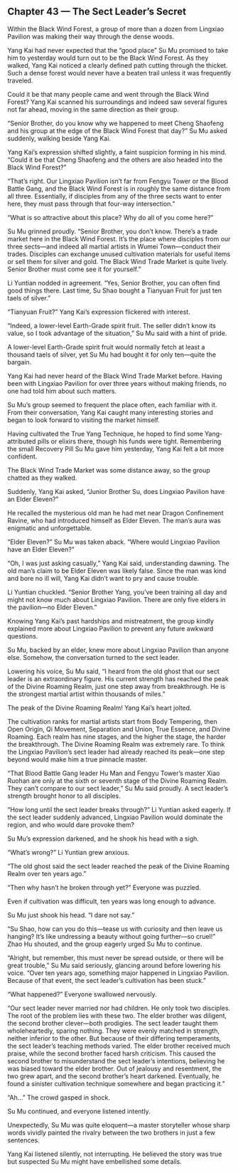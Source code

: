 ## Chapter 43 — The Sect Leader’s Secret

Within the Black Wind Forest, a group of more than a dozen from Lingxiao Pavilion was making their way through the dense woods.

Yang Kai had never expected that the “good place” Su Mu promised to take him to yesterday would turn out to be the Black Wind Forest. As they walked, Yang Kai noticed a clearly defined path cutting through the thicket. Such a dense forest would never have a beaten trail unless it was frequently traveled.

Could it be that many people came and went through the Black Wind Forest? Yang Kai scanned his surroundings and indeed saw several figures not far ahead, moving in the same direction as their group.

“Senior Brother, do you know why we happened to meet Cheng Shaofeng and his group at the edge of the Black Wind Forest that day?” Su Mu asked suddenly, walking beside Yang Kai.

Yang Kai’s expression shifted slightly, a faint suspicion forming in his mind. “Could it be that Cheng Shaofeng and the others are also headed into the Black Wind Forest?”

“That’s right. Our Lingxiao Pavilion isn’t far from Fengyu Tower or the Blood Battle Gang, and the Black Wind Forest is in roughly the same distance from all three. Essentially, if disciples from any of the three sects want to enter here, they must pass through that four-way intersection.”

“What is so attractive about this place? Why do all of you come here?”

Su Mu grinned proudly. “Senior Brother, you don’t know. There’s a trade market here in the Black Wind Forest. It’s the place where disciples from our three sects—and indeed all martial artists in Wumei Town—conduct their trades. Disciples can exchange unused cultivation materials for useful items or sell them for silver and gold. The Black Wind Trade Market is quite lively. Senior Brother must come see it for yourself.”

Li Yuntian nodded in agreement. “Yes, Senior Brother, you can often find good things there. Last time, Su Shao bought a Tianyuan Fruit for just ten taels of silver.”

“Tianyuan Fruit?” Yang Kai’s expression flickered with interest.

“Indeed, a lower-level Earth-Grade spirit fruit. The seller didn’t know its value, so I took advantage of the situation,” Su Mu said with a hint of pride.

A lower-level Earth-Grade spirit fruit would normally fetch at least a thousand taels of silver, yet Su Mu had bought it for only ten—quite the bargain.

Yang Kai had never heard of the Black Wind Trade Market before. Having been with Lingxiao Pavilion for over three years without making friends, no one had told him about such matters.

Su Mu’s group seemed to frequent the place often, each familiar with it. From their conversation, Yang Kai caught many interesting stories and began to look forward to visiting the market himself.

Having cultivated the True Yang Technique, he hoped to find some Yang-attributed pills or elixirs there, though his funds were tight. Remembering the small Recovery Pill Su Mu gave him yesterday, Yang Kai felt a bit more confident.

The Black Wind Trade Market was some distance away, so the group chatted as they walked.

Suddenly, Yang Kai asked, “Junior Brother Su, does Lingxiao Pavilion have an Elder Eleven?”

He recalled the mysterious old man he had met near Dragon Confinement Ravine, who had introduced himself as Elder Eleven. The man’s aura was enigmatic and unforgettable.

“Elder Eleven?” Su Mu was taken aback. “Where would Lingxiao Pavilion have an Elder Eleven?”

“Oh, I was just asking casually,” Yang Kai said, understanding dawning. The old man’s claim to be Elder Eleven was likely false. Since the man was kind and bore no ill will, Yang Kai didn’t want to pry and cause trouble.

Li Yuntian chuckled. “Senior Brother Yang, you’ve been training all day and might not know much about Lingxiao Pavilion. There are only five elders in the pavilion—no Elder Eleven.”

Knowing Yang Kai’s past hardships and mistreatment, the group kindly explained more about Lingxiao Pavilion to prevent any future awkward questions.

Su Mu, backed by an elder, knew more about Lingxiao Pavilion than anyone else. Somehow, the conversation turned to the sect leader.

Lowering his voice, Su Mu said, “I heard from the old ghost that our sect leader is an extraordinary figure. His current strength has reached the peak of the Divine Roaming Realm, just one step away from breakthrough. He is the strongest martial artist within thousands of miles.”

The peak of the Divine Roaming Realm! Yang Kai’s heart jolted.

The cultivation ranks for martial artists start from Body Tempering, then Open Origin, Qi Movement, Separation and Union, True Essence, and Divine Roaming. Each realm has nine stages, and the higher the stage, the harder the breakthrough. The Divine Roaming Realm was extremely rare. To think the Lingxiao Pavilion’s sect leader had already reached its peak—one step beyond would make him a true pinnacle master.

“That Blood Battle Gang leader Hu Man and Fengyu Tower’s master Xiao Ruohan are only at the sixth or seventh stage of the Divine Roaming Realm. They can’t compare to our sect leader,” Su Mu said proudly. A sect leader’s strength brought honor to all disciples.

“How long until the sect leader breaks through?” Li Yuntian asked eagerly. If the sect leader suddenly advanced, Lingxiao Pavilion would dominate the region, and who would dare provoke them?

Su Mu’s expression darkened, and he shook his head with a sigh.

“What’s wrong?” Li Yuntian grew anxious.

“The old ghost said the sect leader reached the peak of the Divine Roaming Realm over ten years ago.”

“Then why hasn’t he broken through yet?” Everyone was puzzled.

Even if cultivation was difficult, ten years was long enough to advance.

Su Mu just shook his head. “I dare not say.”

“Su Shao, how can you do this—tease us with curiosity and then leave us hanging? It’s like undressing a beauty without going further—so cruel!” Zhao Hu shouted, and the group eagerly urged Su Mu to continue.

“Alright, but remember, this must never be spread outside, or there will be great trouble,” Su Mu said seriously, glancing around before lowering his voice. “Over ten years ago, something major happened in Lingxiao Pavilion. Because of that event, the sect leader’s cultivation has been stuck.”

“What happened?” Everyone swallowed nervously.

“Our sect leader never married nor had children. He only took two disciples. The root of the problem lies with these two. The elder brother was diligent, the second brother clever—both prodigies. The sect leader taught them wholeheartedly, sparing nothing. They were evenly matched in strength, neither inferior to the other. But because of their differing temperaments, the sect leader’s teaching methods varied. The elder brother received much praise, while the second brother faced harsh criticism. This caused the second brother to misunderstand the sect leader’s intentions, believing he was biased toward the elder brother. Out of jealousy and resentment, the two grew apart, and the second brother’s heart darkened. Eventually, he found a sinister cultivation technique somewhere and began practicing it.”

“Ah…” The crowd gasped in shock.

Su Mu continued, and everyone listened intently.

Unexpectedly, Su Mu was quite eloquent—a master storyteller whose sharp words vividly painted the rivalry between the two brothers in just a few sentences.

Yang Kai listened silently, not interrupting. He believed the story was true but suspected Su Mu might have embellished some details.